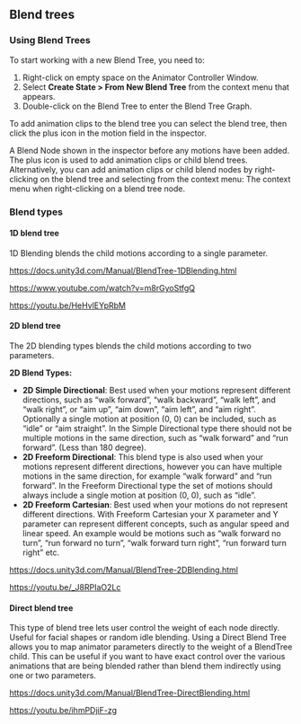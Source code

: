 ## Blend trees

### Using Blend Trees
To start working with a new Blend Tree, you need to:

1. Right-click on empty space on the Animator Controller Window.
2. Select **Create State > From New Blend Tree** from the context menu that appears.
3. Double-click on the Blend Tree to enter the Blend Tree Graph.

To add animation clips to the blend tree you can select the blend tree, then click the plus icon in the motion field in the inspector.

A Blend Node shown in the inspector before any motions have been added. The plus icon is used to add animation clips or child blend trees.
Alternatively, you can add animation clips or child blend nodes by right-clicking on the blend tree and selecting from the context menu:
The context menu when right-clicking on a blend tree node.

### Blend types

#### 1D blend tree
1D Blending blends the child motions according to a single parameter.

https://docs.unity3d.com/Manual/BlendTree-1DBlending.html

https://www.youtube.com/watch?v=m8rGyoStfgQ

https://youtu.be/HeHvlEYpRbM


#### 2D blend tree
The 2D blending types blends the child motions according to two parameters.

**2D Blend Types:**
- **2D Simple Directional**: Best used when your motions represent different directions, such as “walk forward”, “walk backward”, “walk left”, and “walk right”, or “aim up”, “aim down”, “aim left”, and “aim right”. Optionally a single motion at position (0, 0) can be included, such as “idle” or “aim straight”. In the Simple Directional type there should not be multiple motions in the same direction, such as “walk forward” and “run forward”. (Less than 180 degree).
- **2D Freeform Directional**: This blend type is also used when your motions represent different directions, however you can have multiple motions in the same direction, for example “walk forward” and “run forward”. In the Freeform Directional type the set of motions should always include a single motion at position (0, 0), such as “idle”.
- **2D Freeform Cartesian**: Best used when your motions do not represent different directions. With Freeform Cartesian your X parameter and Y parameter can represent different concepts, such as angular speed and linear speed. An example would be motions such as “walk forward no turn”, “run forward no turn”, “walk forward turn right”, “run forward turn right” etc.

https://docs.unity3d.com/Manual/BlendTree-2DBlending.html

https://youtu.be/_J8RPIaO2Lc

#### Direct blend tree
This type of blend tree lets user control the weight of each node directly. Useful for facial shapes or random idle blending.
Using a Direct Blend Tree allows you to map animator parameters directly to the weight of a BlendTree child. This can be useful if you want to have exact control over the various animations that are being blended rather than blend them indirectly using one or two parameters.

https://docs.unity3d.com/Manual/BlendTree-DirectBlending.html

https://youtu.be/ihmPDjiF-zg


